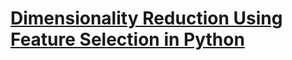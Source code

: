 # [Dimensionality Reduction Using Feature Selection in Python](https://www.thepythoncode.com/article/dimensionality-reduction-feature-selection)